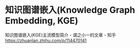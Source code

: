 # 知识图谱嵌入(Knowledge Graph Embedding, KGE)
知识图谱嵌入(KGE)主流模型简介 - 谓之小一的文章 - 知乎
https://zhuanlan.zhihu.com/p/114470141